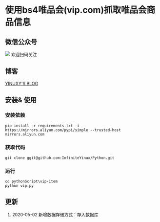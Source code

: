 # 使用bs4唯品会(vip.com)抓取唯品会商品信息 #
## 微信公众号 ##
![](https://cdn.jsdelivr.net/gh/InfiniteYinux/cloud@master/qrcode.jpg)
欢迎扫码关注
## 博客 ##
[YINUXY'S BLOG](https://blog.yinuxy.com/)

## 安装& 使用 ##
### 安装依赖 ###
`pip install -r requirements.txt -i https://mirrors.aliyun.com/pypi/simple --trusted-host mirrors.aliyun.com`
### 获取代码 ###
`git clone ggit@github.com:InfiniteYinux/Python.git`
### 运行 ###
```
cd pythonScript\vip-item
python vip.py
```
## 更新 ##
1. 2020-05-02 新增数据存储方式：存入数据库